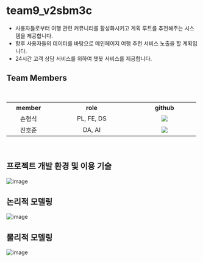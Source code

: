 # team9_v2sbm3c
- 사용자들로부터 여행 관련 커뮤니티를 활성화시키고 계획 루트를 추천해주는 시스템을 제공합니다.
- 향후 사용자들의 데이터를 바탕으로 메인페이지 여행 추천 서비스 노출을 할 계획입니다. 
- 24시간 고객 상담 서비스를 위하여 챗봇 서비스를 제공합니다.

## Team Members
<br>
<table  align="center">
    <tr>
        <th width="100" align="center">member</th>
        <th width="200" align="center">role</th>
        <th width="150" align="center">github</th>
    </tr>
    <tr>
        <td align="center">손형식</td>
        <td align="center">PL, FE, DS</td>
        <td align="center"> 
          <a href="https://github.com/Blenbre777">
            <img src="https://img.shields.io/badge/blenbre777-purple"/>
          </a> 
        </td>
    </tr>
    <tr>
        <td align="center">진호준</td>
        <td align="center">DA, AI</td>
        <td align="center">
            <a href="https://github.com/hojun1469">
              <img src="https://img.shields.io/badge/hojun1469-655ced%3Fstyle%3Dsocial%26logo%3Dgithub"/>
            </a>
        </td>
    </tr>
</table>
<br>

## 프로젝트 개발 환경 및 이용 기술

![image](https://github.com/team9-v2sbm3c/team9_v2sbm3c/assets/42365757/46303013-d36e-4b3d-9ef9-b6f94e51dfff)


## 논리적 모델링

![image](https://github.com/team9-v2sbm3c/team9_v2sbm3c/assets/42365757/cf31559e-0383-4745-b590-b4c9aedf271f)





## 물리적 모델링

![image](https://github.com/team9-v2sbm3c/team9_v2sbm3c/assets/42365757/a2266c3f-5919-43d6-9f3d-74302a8f98ed)




